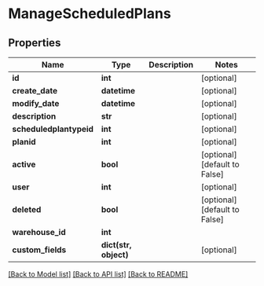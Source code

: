# ManageScheduledPlans

## Properties
Name | Type | Description | Notes
------------ | ------------- | ------------- | -------------
**id** | **int** |  | [optional] 
**create_date** | **datetime** |  | [optional] 
**modify_date** | **datetime** |  | [optional] 
**description** | **str** |  | [optional] 
**scheduledplantypeid** | **int** |  | [optional] 
**planid** | **int** |  | [optional] 
**active** | **bool** |  | [optional] [default to False]
**user** | **int** |  | [optional] 
**deleted** | **bool** |  | [optional] [default to False]
**warehouse_id** | **int** |  | 
**custom_fields** | **dict(str, object)** |  | [optional] 

[[Back to Model list]](../README.md#documentation-for-models) [[Back to API list]](../README.md#documentation-for-api-endpoints) [[Back to README]](../README.md)


